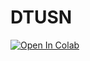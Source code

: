 # DTUSN
[![Open In Colab](https://colab.research.google.com/assets/colab-badge.svg)](https://colab.research.google.com/github/kailicata/DTUSN/blob/master/at_array_as_sensor.ipynb)

